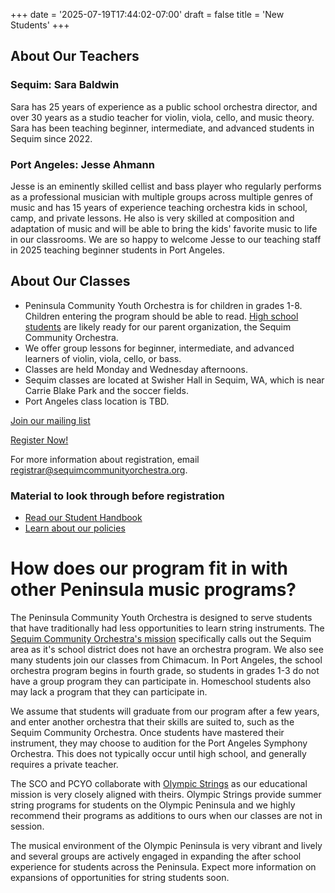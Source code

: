 +++
date = '2025-07-19T17:44:02-07:00'
draft = false
title = 'New Students'
+++

## About Our Teachers
### Sequim: Sara Baldwin
Sara has 25 years of experience as a public school orchestra director, and over 30 years
as a studio teacher for violin, viola, cello, and music theory.  Sara has been teaching beginner, intermediate, and advanced students in Sequim since 2022.

### Port Angeles: Jesse Ahmann
Jesse is an eminently skilled cellist and bass player who regularly performs as a professional musician with multiple groups across multiple genres of music and has 15 years of experience teaching orchestra kids in school, camp, and private lessons.  He also is very skilled at composition and adaptation of music and will be able to bring the kids' favorite music to life in our classrooms. We are so happy to welcome Jesse to our teaching staff in 2025 teaching beginner students in Port Angeles.

## About Our Classes
- Peninsula Community Youth Orchestra is for children in grades 1-8.  Children entering the program should be able to read.  [High school students](/high-school-students) are likely ready for our parent organization, the Sequim Community Orchestra.
- We offer group lessons for beginner, intermediate, and advanced learners of violin, viola, cello, or bass.  
- Classes are held Monday and Wednesday afternoons.
- Sequim classes are located at Swisher Hall in Sequim, WA, which is near Carrie Blake Park and the soccer fields.
- Port Angeles class location is TBD.

[Join our mailing list](https://docs.google.com/forms/d/e/1FAIpQLScurZKvTNpv0szRfphVk_cIhgXW5aps4tpTj1Ee50dNgMF8mw/viewform?usp=sharing&ouid=107459316929255460073)

[Register Now!](https://jovial.org/pcyo/hello)

For more information about registration, email registrar@sequimcommunityorchestra.org.

### Material to look through before registration
- [Read our Student Handbook](/PCYO-Family-Handbook_2025-2026.pdf)
- [Learn about our policies](/PCYO-Policies_2025-2026.pdf)

# How does our program fit in with other Peninsula music programs?

The Peninsula Community Youth Orchestra is designed to serve students that have traditionally
had less opportunities to learn string instruments.  The [Sequim Community Orchestra's mission](https://sequimcommunityorchestra.org/aboutUs.php)
specifically calls out the Sequim area as it's school district does not have an orchestra
program.  We also see many students join our classes from Chimacum. In Port Angeles, the 
school orchestra program begins in fourth grade, so students in grades 1-3 do not have a 
group program they can participate in.  Homeschool students also may lack a program that they can participate in.

We assume that students will graduate from our program after a few years, and enter another
orchestra that their skills are suited to, such as the Sequim Community Orchestra.  Once
students have mastered their instrument, they may choose to audition for the Port Angeles
Symphony Orchestra.  This does not typically occur until high school, and generally requires
a private teacher.

The SCO and PCYO collaborate with [Olympic Strings](https://www.olympicstringsworkshop.org/) as our educational mission is very closely aligned with theirs. Olympic Strings
provide summer string programs for students on the Olympic Peninsula and we highly recommend
their programs as additions to ours when our classes are not in session.

The musical environment of the Olympic Peninsula is very vibrant and lively and several groups
are actively engaged in expanding the after school experience for students across the Peninsula.  Expect more information on expansions of opportunities for string students soon.

